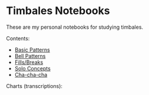 # Timbales Notebooks

These are my personal notebooks for studying timbales.

Contents:

- [Basic Patterns](pdf/basics.pdf)
- [Bell Patterns](pdf/bell.pdf)
- [Fills/Breaks](pdf/fills.pdf)
- [Solo Concepts](pdf/solo.pdf)
- [Cha-cha-cha](pdf/cha-cha-cha.pdf)

Charts (transcriptions):



